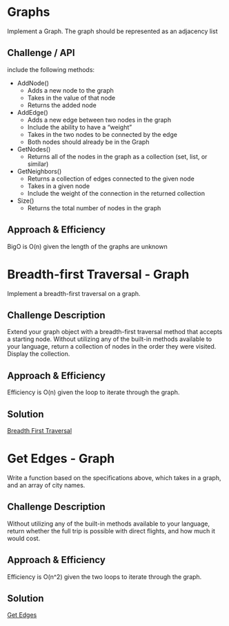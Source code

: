 # Graphs
Implement a Graph. The graph should be represented as an adjacency list

## Challenge / API
include the following methods:

- AddNode()
    - Adds a new node to the graph
    - Takes in the value of that node
    - Returns the added node
- AddEdge()
    - Adds a new edge between two nodes in the graph
    - Include the ability to have a “weight”
    - Takes in the two nodes to be connected by the edge
    - Both nodes should already be in the Graph
- GetNodes()
    - Returns all of the nodes in the graph as a collection (set, list, or similar)
- GetNeighbors()
    - Returns a collection of edges connected to the given node
    - Takes in a given node
    - Include the weight of the connection in the returned collection
- Size()
    - Returns the total number of nodes in the graph

## Approach & Efficiency
BigO is O(n) given the length of the graphs are unknown




 # Breadth-first Traversal - Graph
Implement a breadth-first traversal on a graph.


## Challenge Description
Extend your graph object with a breadth-first traversal method that accepts a starting node. Without utilizing any of the built-in methods available to your language, return a collection of nodes in the order they were visited. Display the collection.

## Approach & Efficiency
Efficiency is O(n) given the loop to iterate through the graph.

## Solution
[Breadth First Traversal](../../assets/breadth_first.PNG)


 # Get Edges - Graph
Write a function based on the specifications above, which takes in a graph, and an array of city names. 

## Challenge Description
Without utilizing any of the built-in methods available to your language, return whether the full trip is possible with direct flights, and how much it would cost.

## Approach & Efficiency
Efficiency is O(n^2) given the two loops to iterate through the graph.

## Solution
[Get Edges](../../assets/get_edge.PNG)


